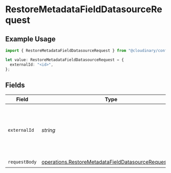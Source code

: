 # RestoreMetadataFieldDatasourceRequest

## Example Usage

```typescript
import { RestoreMetadataFieldDatasourceRequest } from "@cloudinary/config/models/operations";

let value: RestoreMetadataFieldDatasourceRequest = {
  externalId: "<id>",
};
```

## Fields

| Field                                                                                                                        | Type                                                                                                                         | Required                                                                                                                     | Description                                                                                                                  |
| ---------------------------------------------------------------------------------------------------------------------------- | ---------------------------------------------------------------------------------------------------------------------------- | ---------------------------------------------------------------------------------------------------------------------------- | ---------------------------------------------------------------------------------------------------------------------------- |
| `externalId`                                                                                                                 | *string*                                                                                                                     | :heavy_check_mark:                                                                                                           | The external ID of the metadata field to restore the datasource values for.                                                  |
| `requestBody`                                                                                                                | [operations.RestoreMetadataFieldDatasourceRequestBody](../../models/operations/restoremetadatafielddatasourcerequestbody.md) | :heavy_check_mark:                                                                                                           | N/A                                                                                                                          |